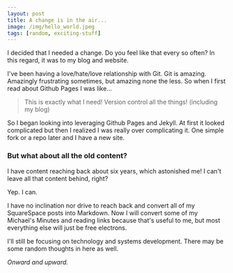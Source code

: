 ```yaml
---
layout: post
title: A change is in the air...
image: /img/hello_world.jpeg
tags: [random, exciting-stuff]
---
```

I decided that I needed a change. Do you feel like that every so often? In this regard, it was to my blog and website.

I've been having a love/hate/love relationship with Git. Git is amazing. Amazingly frustrating sometimes, but amazing none the less. So when I first read about Github Pages I was like...
> This is exactly what I need! Version control all the things! (including my blog)

So I began looking into leveraging Github Pages and Jekyll. At first it looked complicated but then I realized I was really over complicating it. One simple fork or a repo later and I have a new site. 

### But what about all the old content?
I have content reaching back about six years, which astonished me! I can't leave all that content behind, right?

Yep. I can.

I have no inclination nor drive to reach back and convert all of my SquareSpace posts into Markdown. Now I will convert some of my Michael's Minutes and reading links because that's useful to me, but most everything else will just be free electrons.

I'll still be focusing on technology and systems development. There may be some random thoughts in here as well. 

*Onward and upward.*
